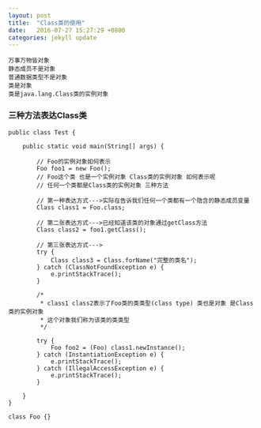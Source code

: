 ```yaml
---
layout: post
title:  "Class类的使用"
date:   2016-07-27 15:27:29 +0800
categories: jekyll update
---
```


	万事万物皆对象
	静态成员不是对象
	普通数据类型不是对象
	类是对象
	类是java.lang.Class类的实例对象

### 三种方法表达Class类 ###

	public class Test {
	
		public static void main(String[] args) {
	
			// Foo的实例对象如何表示
			Foo foo1 = new Foo();
			// Foo这个类 也是一个实例对象 Class类的实例对象 如何表示呢
			// 任何一个类都是Class类的实例对象 三种方法
	
			// 第一种表达方式--->实际在告诉我们任何一个类都有一个隐含的静态成员变量
			Class class1 = Foo.class;
	
			// 第二张表达方式--->已经知道该类的对象通过getClass方法
			Class class2 = foo1.getClass();
	
			// 第三张表达方式--->
			try {
				Class class3 = Class.forName("完整的类名");
			} catch (ClassNotFoundException e) {
				e.printStackTrace();
			}
	
			/*
			 * class1 class2表示了Foo类的类类型(class type) 类也是对象 是Class类的实例对象
			 * 这个对象我们称为该类的类类型
			 */
	
			try {
				Foo foo2 = (Foo) class1.newInstance();
			} catch (InstantiationException e) {
				e.printStackTrace();
			} catch (IllegalAccessException e) {
				e.printStackTrace();
			}
	
		}
	}
	
	class Foo {}